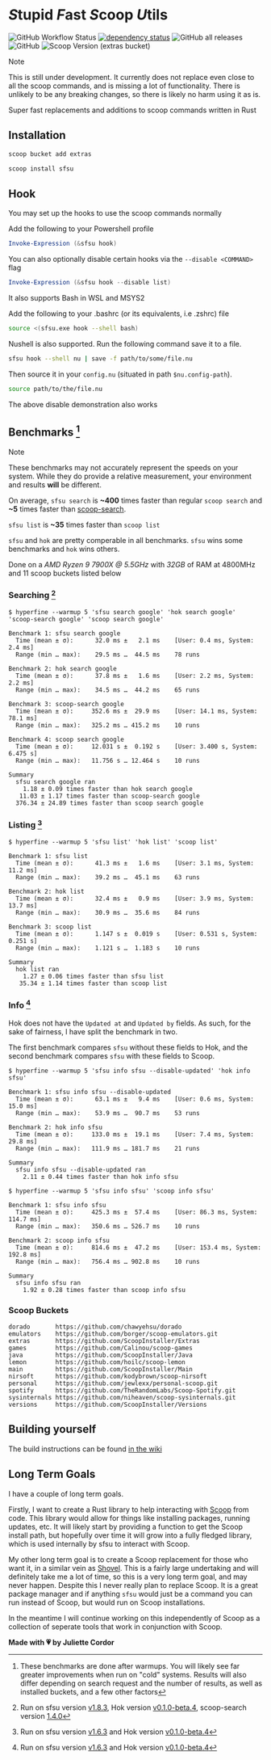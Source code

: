 # *S*tupid *F*ast *S*coop *U*tils

![GitHub Workflow Status](https://img.shields.io/github/actions/workflow/status/jewlexx/sfsu/build.yml)
[![dependency status](https://deps.rs/repo/github/jewlexx/sfsu/status.svg)](https://deps.rs/repo/github/jewlexx/sfsu)
![GitHub all releases](https://img.shields.io/github/downloads/jewlexx/sfsu/total)
![GitHub](https://img.shields.io/github/license/jewlexx/sfsu)
![Scoop Version (extras bucket)](https://img.shields.io/scoop/v/sfsu?bucket=extras)

> [!NOTE]
> This is still under development. It currently does not replace even close to all the scoop commands, and is missing a lot of functionality.
> There is unlikely to be any breaking changes, so there is likely no harm using it as is.

Super fast replacements and additions to scoop commands written in Rust

## Installation

```powershell
scoop bucket add extras

scoop install sfsu
```

## Hook

You may set up the hooks to use the scoop commands normally

Add the following to your Powershell profile

```powershell
Invoke-Expression (&sfsu hook)
```

You can also optionally disable certain hooks via the `--disable <COMMAND>` flag

```powershell
Invoke-Expression (&sfsu hook --disable list)
```

It also supports Bash in WSL and MSYS2

Add the following to your .bashrc (or its equivalents, i.e .zshrc) file

```bash
source <(sfsu.exe hook --shell bash)
```

Nushell is also supported. Run the following command save it to a file.

```sh
sfsu hook --shell nu | save -f path/to/some/file.nu
```

Then source it in your `config.nu` (situated in path `$nu.config-path`).

```sh
source path/to/the/file.nu
```

The above disable demonstration also works

## Benchmarks [^1]

> [!NOTE]
> These benchmarks may not accurately represent the speeds on your system.
> While they do provide a relative measurement, your environment and results **will** be different.

On average, `sfsu search` is **~400** times faster than regular `scoop search` and **~5** times faster than [scoop-search](https://github.com/shilangyu/scoop-search).

`sfsu list` is **~35** times faster than `scoop list`

<!--TODO: A more detailed comparison of sfsu and hok-->

`sfsu` and `hok` are pretty comperable in all benchmarks. `sfsu` wins some benchmarks and `hok` wins others.

Done on a _AMD Ryzen 9 7900X @ 5.5GHz_ with _32GB_ of RAM at 4800MHz and 11 scoop buckets listed below

### Searching [^search-version]

```shell
$ hyperfine --warmup 5 'sfsu search google' 'hok search google' 'scoop-search google' 'scoop search google'

Benchmark 1: sfsu search google
  Time (mean ± σ):      32.0 ms ±   2.1 ms    [User: 0.4 ms, System: 2.4 ms]
  Range (min … max):    29.5 ms …  44.5 ms    78 runs

Benchmark 2: hok search google
  Time (mean ± σ):      37.8 ms ±   1.6 ms    [User: 2.2 ms, System: 2.2 ms]
  Range (min … max):    34.5 ms …  44.2 ms    65 runs

Benchmark 3: scoop-search google
  Time (mean ± σ):     352.6 ms ±  29.9 ms    [User: 14.1 ms, System: 78.1 ms]
  Range (min … max):   325.2 ms … 415.2 ms    10 runs

Benchmark 4: scoop search google
  Time (mean ± σ):     12.031 s ±  0.192 s    [User: 3.400 s, System: 6.475 s]
  Range (min … max):   11.756 s … 12.464 s    10 runs

Summary
  sfsu search google ran
    1.18 ± 0.09 times faster than hok search google
   11.03 ± 1.17 times faster than scoop-search google
  376.34 ± 24.89 times faster than scoop search google
```

### Listing [^list-version]

```shell
$ hyperfine --warmup 5 'sfsu list' 'hok list' 'scoop list'

Benchmark 1: sfsu list
  Time (mean ± σ):      41.3 ms ±   1.6 ms    [User: 3.1 ms, System: 11.2 ms]
  Range (min … max):    39.2 ms …  45.1 ms    63 runs

Benchmark 2: hok list
  Time (mean ± σ):      32.4 ms ±   0.9 ms    [User: 3.9 ms, System: 13.7 ms]
  Range (min … max):    30.9 ms …  35.6 ms    84 runs

Benchmark 3: scoop list
  Time (mean ± σ):      1.147 s ±  0.019 s    [User: 0.531 s, System: 0.251 s]
  Range (min … max):    1.121 s …  1.183 s    10 runs

Summary
  hok list ran
    1.27 ± 0.06 times faster than sfsu list
   35.34 ± 1.14 times faster than scoop list
```

### Info [^info-version]

Hok does not have the `Updated at` and `Updated by` fields.
As such, for the sake of fairness, I have split the benchmark in two.

The first benchmark compares `sfsu` without these fields to Hok,
and the second benchmark compares `sfsu` with these fields to Scoop.

```shell
$ hyperfine --warmup 5 'sfsu info sfsu --disable-updated' 'hok info sfsu'

Benchmark 1: sfsu info sfsu --disable-updated
  Time (mean ± σ):      63.1 ms ±   9.4 ms    [User: 0.6 ms, System: 15.0 ms]
  Range (min … max):    53.9 ms …  90.7 ms    53 runs

Benchmark 2: hok info sfsu
  Time (mean ± σ):     133.0 ms ±  19.1 ms    [User: 7.4 ms, System: 29.8 ms]
  Range (min … max):   111.9 ms … 181.7 ms    21 runs

Summary
  sfsu info sfsu --disable-updated ran
    2.11 ± 0.44 times faster than hok info sfsu
```

```shell
$ hyperfine --warmup 5 'sfsu info sfsu' 'scoop info sfsu'

Benchmark 1: sfsu info sfsu
  Time (mean ± σ):     425.3 ms ±  57.4 ms    [User: 86.3 ms, System: 114.7 ms]
  Range (min … max):   350.6 ms … 526.7 ms    10 runs

Benchmark 2: scoop info sfsu
  Time (mean ± σ):     814.6 ms ±  47.2 ms    [User: 153.4 ms, System: 192.8 ms]
  Range (min … max):   756.4 ms … 902.8 ms    10 runs

Summary
  sfsu info sfsu ran
    1.92 ± 0.28 times faster than scoop info sfsu
```

### Scoop Buckets

<!-- markdownlint-disable-next-line MD040 -->

```
dorado       https://github.com/chawyehsu/dorado
emulators    https://github.com/borger/scoop-emulators.git
extras       https://github.com/ScoopInstaller/Extras
games        https://github.com/Calinou/scoop-games
java         https://github.com/ScoopInstaller/Java
lemon        https://github.com/hoilc/scoop-lemon
main         https://github.com/ScoopInstaller/Main
nirsoft      https://github.com/kodybrown/scoop-nirsoft
personal     https://github.com/jewlexx/personal-scoop.git
spotify      https://github.com/TheRandomLabs/Scoop-Spotify.git
sysinternals https://github.com/niheaven/scoop-sysinternals.git
versions     https://github.com/ScoopInstaller/Versions
```

## Building yourself

The build instructions can be found [in the wiki](https://github.com/jewlexx/sfsu/wiki/Building)

## Long Term Goals

I have a couple of long term goals.

Firstly, I want to create a Rust library to help interacting with [Scoop](https://scoop.sh) from code. This library would allow for things like installing packages, running updates, etc.
It will likely start by providing a function to get the Scoop install path, but hopefully over time it will grow into a fully fledged library, which is used internally by sfsu to interact with Scoop.

My other long term goal is to create a Scoop replacement for those who want it, in a similar vein as [Shovel](https://github.com/Ash258/Scoop-Core). This is a fairly large undertaking and will definitely take me a lot of time, so this is a very long term goal, and may never happen. Despite this I never really plan to replace Scoop. It is a great package manager and if anything `sfsu` would just be a command you can run instead of Scoop, but would run on Scoop installations.

In the meantime I will continue working on this independently of Scoop as a collection of seperate tools that work in conjunction with Scoop.

<!-- markdownlint-disable-next-line MD036 -->

**Made with 💗 by Juliette Cordor**

[^1]: These benchmarks are done after warmups. You will likely see far greater improvements when run on "cold" systems. Results will also differ depending on search request and the number of results, as well as installed buckets, and a few other factors
[^search-version]: Run on sfsu version [v1.8.3][v1.8.3], Hok version [v0.1.0-beta.4][hokv0.1.0-beta.4], scoop-search version [1.4.0](https://github.com/shilangyu/scoop-search/releases/tag/v1.4.0)
[^info-version]: Run on sfsu version [v1.6.3][v1.6.3] and Hok version [v0.1.0-beta.4][hokv0.1.0-beta.4]
[^list-version]: Run on sfsu version [v1.6.3][v1.6.3] and Hok version [v0.1.0-beta.4][hokv0.1.0-beta.4]

[v1.8.3]: https://github.com/jewlexx/sfsu/releases/tag/v1.8.3
[v1.6.3]: https://github.com/jewlexx/sfsu/releases/tag/v1.6.3
[hokv0.1.0-beta.4]: https://github.com/chawyehsu/hok/releases/tag/v0.1.0-beta.4
